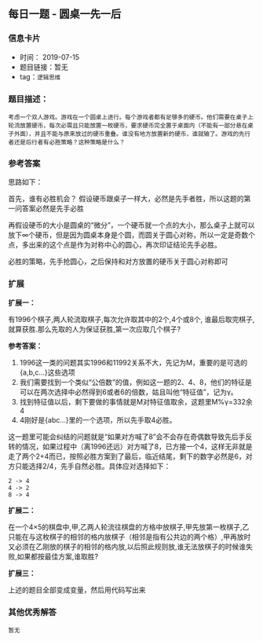 ## 每日一题 - 圆桌一先一后

### 信息卡片

- 时间： 2019-07-15
- 题目链接：暂无
- tag：`逻辑思维`

### 题目描述：
```
考虑一个双人游戏。游戏在一个圆桌上进行。每个游戏者都有足够多的硬币。他们需要在桌子上轮流放置硬币，每次必需且只能放置一枚硬币，要求硬币完全置于桌面内（不能有一部分悬在桌子外面），并且不能与原来放过的硬币重叠。谁没有地方放置新的硬币，谁就输了。游戏的先行者还是后行者有必胜策略？这种策略是什么？
```


### 参考答案
思路如下：

首先，谁有必胜机会？
假设硬币跟桌子一样大，必然是先手者胜，所以这题的第一问答案必然是先手必胜

再假设硬币的大小是圆桌的“微分”，一个硬币就一个点的大小，那么桌子上就可以放下∞个硬币，但是因为圆桌本身是个圆，而圆关于圆心对称，所以一定是奇数个点，多出来的这个点是作为对称中心的圆心，再次印证结论先手必胜。

必胜的策略，先手抢圆心，之后保持和对方放置的硬币关于圆心对称即可


### 扩展
**扩展一：**

有1996个棋子,两人轮流取棋子,每次允许取其中的2个,4个或8个,
谁最后取完棋子,就算获胜.那么先取的人为保证获胜,第一次应取几个棋子?

**参考答案：**

1. 1996这一类的问题其实1996和11992关系不大，先记为M，重要的是可选的{a,b,c...}这些选项
2. 我们需要找到一个类似“公倍数”的值，例如这一题的2、4、8，他们的特征是可以在两次选择中必然得到6或者6的倍数，姑且叫他“特征值”，记为γ。
3. 找到特征值以后，剩下要做的事情就是M对特征值取余，这题里M%γ=332余4
4. 4刚好是{abc...}里的一个选项，所以先手取4必胜。

这一题里可能会纠结的问题就是“如果对方喊了8”会不会存在奇偶数导致先后手反转的情况，如果过程中（离1996还远）对方喊了8，已方接一个4，这样无非就是走了两个2+4而已，按照必胜方案到了最后，临近结尾，剩下的数字必然是6，对方只能选择2/4，先手自然必胜。具体应对选择如下：
```
2 -> 4
4 -> 2
8 -> 4
```

**扩展二：**

在一个4×5的棋盘中,甲,乙两人轮流往棋盘的方格中放棋子,甲先放第一枚棋子,乙只能在与这枚棋子的相邻的格内放棋子（相邻是指有公共边的两个格）,甲再放时又必须在乙刚放的棋子的相邻的格内放,以后照此规则放,谁无法放棋子的时候谁失败,如果都按最佳方案,谁取胜?

**扩展三：**

上述的题目全部变成变量，然后用代码写出来
### 其他优秀解答
```
暂无
```
